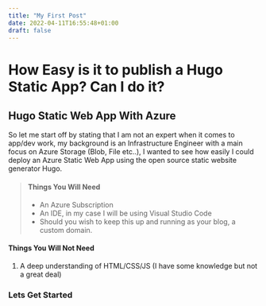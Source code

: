 ```yaml
---
title: "My First Post"
date: 2022-04-11T16:55:48+01:00
draft: false
---
```


# How Easy is it to publish a Hugo Static App? Can I do it?

## Hugo Static Web App With Azure

So let me start off by stating that I am not an expert when it comes to app/dev work, my background is an Infrastructure Engineer with a main focus on Azure Storage (Blob, File etc..), I wanted to see how easily I could deploy an Azure Static Web App using the open source static website generator Hugo.

> #### Things You Will Need
>
> - An Azure Subscription
> - An IDE, in my case I will be using Visual Studio Code
> - Should you wish to keep this up and running as your blog, a custom domain.

#### Things You Will Not Need

1. A deep understanding of HTML/CSS/JS (I have some knowledge but not a great deal)

### Lets Get Started
